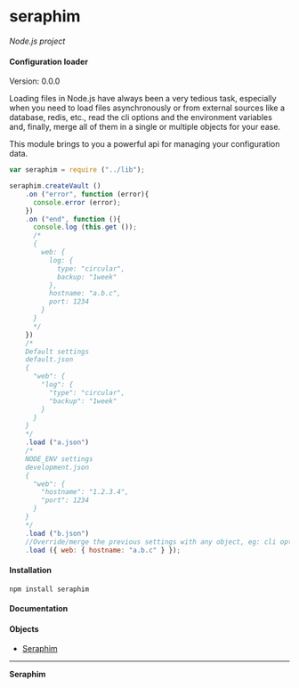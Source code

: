 seraphim
========

_Node.js project_

#### Configuration loader ####

Version: 0.0.0

Loading files in Node.js have always been a very tedious task, especially when you need to load files asynchronously or from external sources like a database, redis, etc., read the cli options and the environment variables and, finally, merge all of them in a single or multiple objects for your ease.

This module brings to you a powerful api for managing your configuration data.

```javascript
var seraphim = require ("../lib");

seraphim.createVault ()
    .on ("error", function (error){
      console.error (error);
    })
    .on ("end", function (){
      console.log (this.get ());
      /*
      {
        web: {
          log: {
            type: "circular",
            backup: "1week"
          },
          hostname: "a.b.c",
          port: 1234
        }
      }
      */
    })
    /*
    Default settings
    default.json
    {
      "web": {
        "log": {
          "type": "circular",
          "backup": "1week"
        }
      }
    }
    */
    .load ("a.json")
    /*
    NODE_ENV settings
    development.json
    {
      "web": {
        "hostname": "1.2.3.4",
        "port": 1234
      }
    }
    */
    .load ("b.json")
    //Override/merge the previous settings with any object, eg: cli options
    .load ({ web: { hostname: "a.b.c" } });
```

#### Installation ####

```
npm install seraphim
```

#### Documentation ####



#### Objects ####

- [Seraphim](#seraphim_object)

---

<a name="seraphim_object"></a>
__Seraphim__

